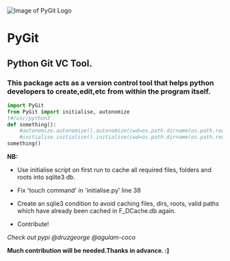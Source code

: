 ![Image of PyGit Logo](https://github.com/malgulam/PyGit/blob/master/PyGitLogo.png) 
# PyGit
## Python Git VC Tool.
### This package acts as a version control tool that helps python developers to create,edit,etc from within the program itself.

```python
import PyGit
from PyGit import initialise, autonomize
!#/usr/python3
def something():
    #autonomize.autonomize().autonomize(cwd=os.path.dirname(os.path.realpath(__file__)))
    #initialise.initialise().initialise(cwd=os.path.dirname(os.path.realpath(__file__)))
something()
```

**NB:**
 - Use initialise script on first run to cache all required files, folders and roots into sqlite3 db.

 - Fix 'touch command' in 'initialise.py' line 38 

 - Create  an sqlie3 condition to avoid caching files, dirs, roots, valid paths which  have already been cached in      F_DCache.db again.

 - Contribute!

*Check out pypi @druzgeorge @agulam-coco*



**Much contribution will be needed.Thanks in advance. :]**
